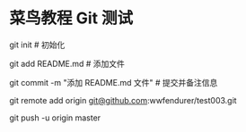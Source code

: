 # 菜鸟教程 Git 测试

git init                                   # 初始化

git add README.md                          # 添加文件

git commit -m "添加 README.md 文件"        # 提交并备注信息

git remote add origin git@github.com:wwfendurer/test003.git

git push -u origin master